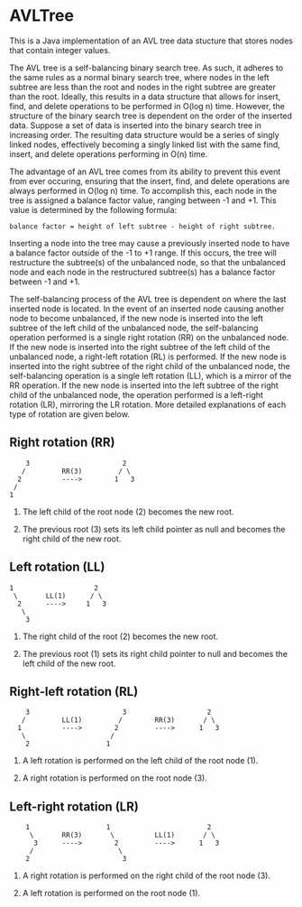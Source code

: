 # AVLTree
This is a Java implementation of an AVL tree data stucture that stores nodes that contain integer values. 

The AVL tree is a self-balancing binary search tree. As such, it adheres to the same rules as a normal binary search tree, where nodes in the left subtree are less than the root and nodes in the right subtree are greater than the root. Ideally, this results in a data structure that allows for insert, find, and delete operations to be performed in O(log n) time. However, the structure of the binary search tree is dependent on the order of the inserted data. Suppose a set of data is inserted into the binary search tree in increasing order. The resulting data structure would be a series of singly linked nodes, effectively becoming a singly linked list with the same find, insert, and delete operations performing in O(n) time. 

The advantage of an AVL tree comes from its ability to prevent this event from ever occuring, ensuring that the insert, find, and delete operations are always performed in O(log n) time. To accomplish this, each node in the tree is assigned a balance factor value, ranging between -1 and +1. This value is determined by the following formula: 

    balance factor = height of left subtree - height of right subtree. 

Inserting a node into the tree may cause a previously inserted node to have a balance factor outside of the -1 to +1 range. If this occurs, the tree will restructure the subtree(s) of the unbalanced node, so that the unbalanced node and each node in the restructured subtree(s) has a balance factor between -1 and +1.

The self-balancing process of the AVL tree is dependent on where the last inserted node is located. In the event of an inserted node causing another node to become unbalanced, if the new node is inserted into the left subtree of the left child of the unbalanced node, the self-balancing operation performed is a single right rotation (RR) on the unbalanced node. If the new node is inserted into the right subtree of the left child of the unbalanced node, a right-left rotation (RL) is performed. If the new node is inserted into the right subtree of the right child of the unbalanced node, the self-balancing operation is a single left rotation (LL), which is a mirror of the RR operation. If the new node is inserted into the left subtree of the right child of the unbalanced node, the operation performed is a left-right rotation (LR), mirroring the LR rotation. More detailed explanations of each type of rotation are given below.

Right rotation (RR)
-------------------
        3                       2
       /         RR(3)         / \
      2          ---->        1   3
     /
    1

1) The left child of the root node (2) becomes the new root. 

2) The previous root (3) sets its left child pointer as null and becomes the right child of the new root. 

Left rotation (LL)
------------------
    1                    2
     \       LL(1)      / \
      2      ---->     1   3
       \
        3

1) The right child of the root (2) becomes the new root.

2) The previous root (1) sets its right child pointer to null and becomes the left child of the new root. 

Right-left rotation (RL)
------------------------
        3                       3                    2
       /         LL(1)         /        RR(3)       / \
      1          ---->        2         ---->      1   3
       \                     /
        2                   1

1) A left rotation is performed on the left child of the root node (1).

2) A right rotation is performed on the root node (3). 

Left-right rotation (LR)
------------------------
        1                   1                        2
         \       RR(3)       \          LL(1)       / \
          3      ---->        2         ---->      1   3
         /                     \
        2                       3

1) A right rotation is performed on the right child of the root node (3).

2) A left rotation is performed on the root node (1). 
